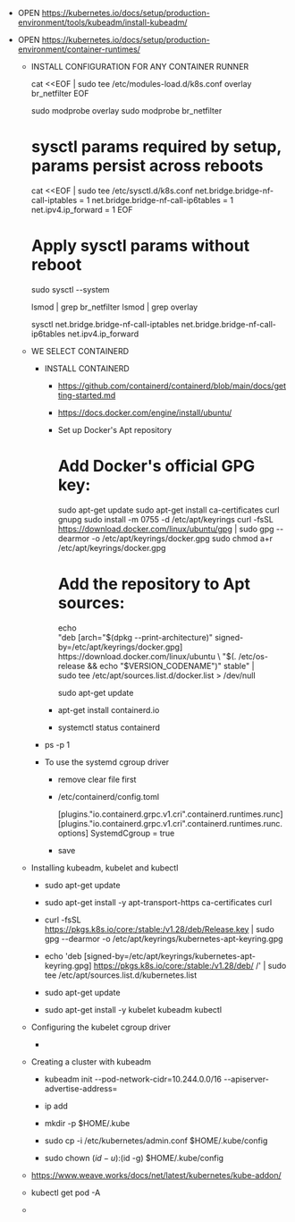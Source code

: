 - OPEN https://kubernetes.io/docs/setup/production-environment/tools/kubeadm/install-kubeadm/

- OPEN https://kubernetes.io/docs/setup/production-environment/container-runtimes/

    - INSTALL CONFIGURATION FOR ANY CONTAINER RUNNER

        cat <<EOF | sudo tee /etc/modules-load.d/k8s.conf
        overlay
        br_netfilter
        EOF

        sudo modprobe overlay
        sudo modprobe br_netfilter

        # sysctl params required by setup, params persist across reboots
        cat <<EOF | sudo tee /etc/sysctl.d/k8s.conf
        net.bridge.bridge-nf-call-iptables  = 1
        net.bridge.bridge-nf-call-ip6tables = 1
        net.ipv4.ip_forward                 = 1
        EOF

        # Apply sysctl params without reboot
        sudo sysctl --system

        lsmod | grep br_netfilter
        lsmod | grep overlay

        sysctl net.bridge.bridge-nf-call-iptables net.bridge.bridge-nf-call-ip6tables net.ipv4.ip_forward

    - WE SELECT CONTAINERD

        - INSTALL CONTAINERD

            - https://github.com/containerd/containerd/blob/main/docs/getting-started.md

            - https://docs.docker.com/engine/install/ubuntu/

            - Set up Docker's Apt repository

                # Add Docker's official GPG key:
                sudo apt-get update
                sudo apt-get install ca-certificates curl gnupg
                sudo install -m 0755 -d /etc/apt/keyrings
                curl -fsSL https://download.docker.com/linux/ubuntu/gpg | sudo gpg --dearmor -o /etc/apt/keyrings/docker.gpg
                sudo chmod a+r /etc/apt/keyrings/docker.gpg

                # Add the repository to Apt sources:
                echo \
                    "deb [arch="$(dpkg --print-architecture)" signed-by=/etc/apt/keyrings/docker.gpg] https://download.docker.com/linux/ubuntu \
                    "$(. /etc/os-release && echo "$VERSION_CODENAME")" stable" | \
                    sudo tee /etc/apt/sources.list.d/docker.list > /dev/null

                sudo apt-get update

            - apt-get install containerd.io

            - systemctl status containerd

        - ps -p 1 

        - To use the systemd cgroup driver

            - remove clear file first

            - /etc/containerd/config.toml

                [plugins."io.containerd.grpc.v1.cri".containerd.runtimes.runc]
                    [plugins."io.containerd.grpc.v1.cri".containerd.runtimes.runc.options]
                        SystemdCgroup = true

            - save

    - Installing kubeadm, kubelet and kubectl

        - sudo apt-get update

        - sudo apt-get install -y apt-transport-https ca-certificates curl

        - curl -fsSL https://pkgs.k8s.io/core:/stable:/v1.28/deb/Release.key | sudo gpg --dearmor -o /etc/apt/keyrings/kubernetes-apt-keyring.gpg

        - echo 'deb [signed-by=/etc/apt/keyrings/kubernetes-apt-keyring.gpg] https://pkgs.k8s.io/core:/stable:/v1.28/deb/ /' | sudo tee /etc/apt/sources.list.d/kubernetes.list

        - sudo apt-get update

        - sudo apt-get install -y kubelet kubeadm kubectl

    - Configuring the kubelet cgroup driver

        -    

    - Creating a cluster with kubeadm

        - kubeadm init --pod-network-cidr=10.244.0.0/16 --apiserver-advertise-address=<ip-address>

        - ip add

        -  mkdir -p $HOME/.kube

        - sudo cp -i /etc/kubernetes/admin.conf $HOME/.kube/config

        - sudo chown $(id -u):$(id -g) $HOME/.kube/config

    - https://www.weave.works/docs/net/latest/kubernetes/kube-addon/

    - kubectl get pod -A

    - 